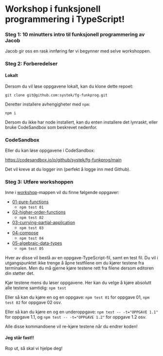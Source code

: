 # Workshop i funksjonell programmering i TypeScript!

### Steg 1: 10 minutters intro til funksjonell programmering av Jacob

Jacob gir oss en rask innføring før vi begynner med selve workshoppen.

### Steg 2: Forberedelser

#### Lokalt

Dersom du vil løse oppgavene lokalt, kan du klone dette repoet:

`git clone git@github.com:systek/fg-funkprog.git`

Deretter installere avhengigheter med `npm`:

`npm i`

Dersom du ikke har node installert, kan du enten installere det lynraskt, eller bruke
CodeSandbox som beskrevet nedenfor.

### CodeSandbox

Eller du kan løse oppgavene i CodeSandbox:

https://codesandbox.io/p/github/systek/fg-funkprog/main

Det vil kreve at du logger inn (perfekt å logge inn med Github).

### Steg 3: Utføre workshoppen

Inne i [workshop](./workshop)-mappen vil du finne følgende oppgaver:

- [01-pure-functions](./workshop/01-pure-functions/pure-functions.ts)
  - `npm test 01`
- [02-higher-order-functions](./workshop/02-higher-order-functions/higher-order-functions.ts)
  - `npm test 02`
- [03-currying-partial-application](./workshop/03-currying-partial-application/currying-partial-application.ts)
  - `npm test 03`
- [04-compose](./workshop/04-compose/compose.ts)
  - `npm test 04`
- [05-algebraic-data-types](./workshop/05-algebraic-data-types/algebraic-datatypes.ts)
  - `npm test 05`

Hver av disse vil bestå av en oppgave-TypeScript-fil, samt en test fil. Du vil i
utgangspunktet ikke trenge å åpne testfilene om du kjører testene fra terminalen. Men du må gjerne
kjøre testene rett fra filene dersom editoren din støtter det.

Kjør testene mens du løser oppgavene. Her kan du velge å kjøre absolutt alle testene samtidig:
`npm test`

Eller så kan du kjøre en og en oppgave:
`npm test 01` for oppgave 01, `npm test 02` for oppgave 02 osv.

Eller så kan du kjøre en og en underoppgave:
`npm test -- -t="OPPGAVE 1.1"` for oppgave 1.1, og `npm test -- -t="OPPGAVE 1.2"` for oppgave 1.2 osv.

Alle disse kommandoene vil re-kjøre testene når du endrer koden!

#### Jeg står fast!!

Rop ut, så skal vi hjelpe deg!
